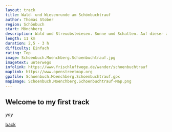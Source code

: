 ```yaml
---
layout: track
title: Wald- und Wiesenrunde am Schönbuchtrauf
author: Thomas Stober
region: Schönbuch
start: Mönchberg
description: Wald und Streuobstwiesen. Sonne und Schatten. Auf dieser abwechslungsreichen Strecke am Rand des Naturparks Schönbuch gibt es für alle etwas.
length: 11 km
duration: 2,5 - 3 h
difficulty: Einfach
rating: Top
image: Schoenbuch.Moenchberg.Schoenbuchtrauf.jpg
imagetext: unterwegs
infolink: https://www.frischluftwege.de/wander/schoenbuchtrauf
maplink: https://www.openstreetmap.org
gpxfile: Schoenbuch.Moenchberg.Schoenbuchtrauf.gpx
mapimage: Schoenbuch.Moenchberg.Schoenbuchtrauf-Map.png
---
```




## Welcome to my first track



_yay_

[back](./)
